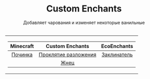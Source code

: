 <div align="center">

<h1> Custom Enchants </h1>
Добавляет чарования и изменяет некоторые ванильные <br><br>

<table> <td>

| Minecraft | Custom Enchants | EcoEnchants |
| :-: | :-: | :-: |
| [Починка](https://github.com/LumonCorporation/Custom_Enchants/blob/main/docs/minecraft/mending.md) | [Проклятие разложения](https://github.com/LumonCorporation/Custom_Enchants/blob/main/docs/enchantments/decay_curse.md) | [Заклинатель](https://github.com/LumonCorporation/Custom_Enchants/blob/main/docs/EcoEnchants/evoker.md) |
| | [Жнец](https://github.com/LumonCorporation/Custom_Enchants/blob/main/docs/enchantments/reaper.md) | |

</td> </table>
</div>

